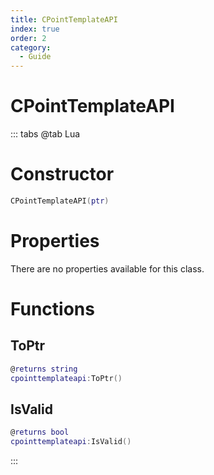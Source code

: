 ```yaml
---
title: CPointTemplateAPI
index: true
order: 2
category:
  - Guide
---
```


# CPointTemplateAPI

::: tabs
@tab Lua
# Constructor
```lua
CPointTemplateAPI(ptr)
```
# Properties
There are no properties available for this class.
# Functions
## ToPtr
```lua
@returns string
cpointtemplateapi:ToPtr()
```
## IsValid
```lua
@returns bool
cpointtemplateapi:IsValid()
```

:::